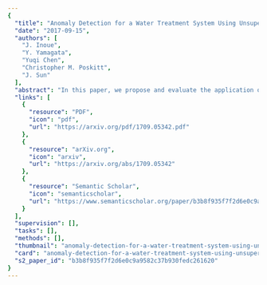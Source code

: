 ```yaml
---
{
  "title": "Anomaly Detection for a Water Treatment System Using Unsupervised Machine Learning",
  "date": "2017-09-15",
  "authors": [
    "J. Inoue",
    "Y. Yamagata",
    "Yuqi Chen",
    "Christopher M. Poskitt",
    "J. Sun"
  ],
  "abstract": "In this paper, we propose and evaluate the application of unsupervised machine learning to anomaly detection for a Cyber-Physical System (CPS). We compare two methods: Deep Neural Networks (DNN) adapted to time series data generated by a CPS, and one-class Support Vector Machines (SVM). These methods are evaluated against data from the Secure Water Treatment (SWaT) testbed, a scaled-down but fully operational raw water purification plant. For both methods, we first train detectors using a log generated by SWaT operating under normal conditions. Then, we evaluate the performance of both methods using a log generated by SWaT operating under 36 different attack scenarios. We find that our DNN generates fewer false positives than our one-class SVM while our SVM detects slightly more anomalies. Overall, our DNN has a slightly better F measure than our SVM. We discuss the characteristics of the DNN and one-class SVM used in this experiment, and compare the advantages and disadvantages of the two methods.",
  "links": [
    {
      "resource": "PDF",
      "icon": "pdf",
      "url": "https://arxiv.org/pdf/1709.05342.pdf"
    },
    {
      "resource": "arXiv.org",
      "icon": "arxiv",
      "url": "https://arxiv.org/abs/1709.05342"
    },
    {
      "resource": "Semantic Scholar",
      "icon": "semanticscholar",
      "url": "https://www.semanticscholar.org/paper/b3b8f935f7f2d6e0c9a9582c37b930fedc261620"
    }
  ],
  "supervision": [],
  "tasks": [],
  "methods": [],
  "thumbnail": "anomaly-detection-for-a-water-treatment-system-using-unsupervised-machine-learning-thumb.jpg",
  "card": "anomaly-detection-for-a-water-treatment-system-using-unsupervised-machine-learning-card.jpg",
  "s2_paper_id": "b3b8f935f7f2d6e0c9a9582c37b930fedc261620"
}
---
```


